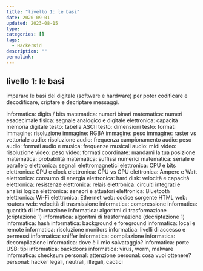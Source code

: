 ```yaml
---
title: "livello 1: le basi"
date: 2020-09-01
updated: 2023-08-15
type: 
categories: []
tags:
  - HackerKid
description: ""
permalink:
---
```

## livello 1: le basi

imparare le basi del digitale (software e hardware) per poter codificare e decodificare, criptare e decriptare messaggi.

informatica: digits / bits
matematica: numeri binari
matematica: numeri esadecimale
fisica: segnale analogico e digitale
elettronica: capacità memoria digitale
testo: tabella ASCII
testo: dimensioni
testo: formati
immagine: risoluzione
immagine: RGBA
immagine: peso
immagine: raster vs vettoriale
audio: risoluzione
audio: frequenza campionamento
audio: peso
audio: formati
audio e musica: frequenze musicali
audio: midi
video: risoluzione
video: peso
video: formati
coordinate: mandami la tua posizione
matematica: probabilità
matematica: suffissi numerici
matematica: seriale e parallelo
elettronica: segnali elettromagnetici
elettronica: CPU e bits
elettronica: CPU e clock
elettronica: CPU vs GPU
elettronica: Ampere e Watt
elettronica: consumo di energia
elettronica: hard disk: velocità e capacità
elettronica: resistenze
elettronica: relais
elettronica: circuiti integrati e analisi logica
elettronica: sensori e attuatori
elettronica: Bluetooth
elettronica: Wi-Fi
elettronica: Ethernet
web: codice sorgente HTML
web: routers
web: velocità di trasmissione
informatica: compressione
informatica: quantità di informazione
informatica: algoritmi di trasformazione (criptazione 1)
informatica: algoritmi di trasformazione (decriptazione 1)
informatica: hash
informatica: background e foreground
informatica: local e remote
informatica: risoluzione monitors
informatica: livelli di accesso e permessi
informatica: sniffer
informatica: compilazione
informatica: decompilazione
informatica: dove è il mio salvataggio?
informatica: porte USB: tipi
informatica: backdoors
informatica: virus, worm, malware
informatica: checksum
personal: attenzione
personal: cosa vuoi ottenere?
personal: hacker legali, neutrali, illegali, caotici
